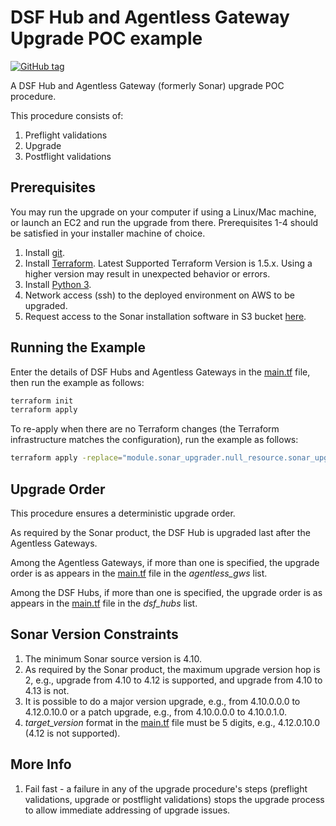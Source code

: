 # DSF Hub and Agentless Gateway Upgrade POC example
[![GitHub tag](https://img.shields.io/github/v/tag/imperva/dsfkit.svg)](https://github.com/imperva/dsfkit/tags)

A DSF Hub and Agentless Gateway (formerly Sonar) upgrade POC procedure.

This procedure consists of:

1. Preflight validations
2. Upgrade
3. Postflight validations

## Prerequisites

You may run the upgrade on your computer if using a Linux/Mac machine, or launch an EC2 and run the upgrade from there.
Prerequisites 1-4 should be satisfied in your installer machine of choice.

1. Install [git](https://git-scm.com).
2. Install [Terraform](https://developer.hashicorp.com/terraform). Latest Supported Terraform Version is 1.5.x. Using a higher version may result in unexpected behavior or errors.
3. Install [Python 3](https://www.python.org/).
4. Network access (ssh) to the deployed environment on AWS to be upgraded.
5. Request access to the Sonar installation software in S3 bucket [here](https://docs.google.com/forms/d/1xG_TNwAiu_WGCYoXs-YfV3Ds3nEMb60xlVBojoOXCJc).

## Running the Example

Enter the details of DSF Hubs and Agentless Gateways in the [main.tf](./main.tf) file, then run the example as follows:
```bash
terraform init
terraform apply
```
To re-apply when there are no Terraform changes (the Terraform infrastructure matches the configuration), run the example as follows:
```bash
terraform apply -replace="module.sonar_upgrader.null_resource.sonar_upgrader"
```

## Upgrade Order

This procedure ensures a deterministic upgrade order.

As required by the Sonar product, the DSF Hub is upgraded last after the Agentless Gateways.

Among the Agentless Gateways, if more than one is specified, the upgrade order is as appears in the [main.tf](./main.tf) file in the _agentless_gws_ list.

Among the DSF Hubs, if more than one is specified, the upgrade order is as appears in the [main.tf](./main.tf) file in the _dsf_hubs_ list.

## Sonar Version Constraints

1. The minimum Sonar source version is 4.10.
2. As required by the Sonar product, the maximum upgrade version hop is 2, e.g., upgrade from 4.10 to 4.12 is supported, and upgrade from 4.10 to 4.13 is not.
3. It is possible to do a major version upgrade, e.g., from 4.10.0.0.0 to 4.12.0.10.0 or a patch upgrade, e.g., from 4.10.0.0.0 to 4.10.0.1.0.
4. _target_version_ format in the [main.tf](./main.tf) file must be 5 digits, e.g., 4.12.0.10.0 (4.12 is not supported).

## More Info
1. Fail fast - a failure in any of the upgrade procedure's steps (preflight validations, upgrade or postflight validations) stops the upgrade process to allow immediate addressing of upgrade issues.
